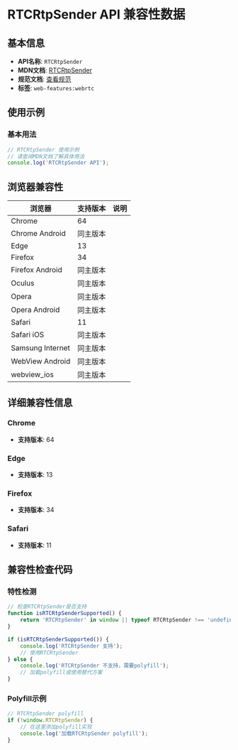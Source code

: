 # RTCRtpSender API 兼容性数据

## 基本信息

- **API名称**: `RTCRtpSender`
- **MDN文档**: [RTCRtpSender](https://developer.mozilla.org/docs/Web/API/RTCRtpSender)
- **规范文档**: [查看规范](https://w3c.github.io/webrtc-pc/#rtcrtpsender-interface)
- **标签**: `web-features:webrtc`

## 使用示例

### 基本用法

```javascript
// RTCRtpSender 使用示例
// 请查阅MDN文档了解具体用法
console.log('RTCRtpSender API');
```

## 浏览器兼容性

| 浏览器 | 支持版本 | 说明 |
|--------|----------|------|
| Chrome | 64 |  |
| Chrome Android | 同主版本 |  |
| Edge | 13 |  |
| Firefox | 34 |  |
| Firefox Android | 同主版本 |  |
| Oculus | 同主版本 |  |
| Opera | 同主版本 |  |
| Opera Android | 同主版本 |  |
| Safari | 11 |  |
| Safari iOS | 同主版本 |  |
| Samsung Internet | 同主版本 |  |
| WebView Android | 同主版本 |  |
| webview_ios | 同主版本 |  |

## 详细兼容性信息

### Chrome

- **支持版本**: 64

### Edge

- **支持版本**: 13

### Firefox

- **支持版本**: 34

### Safari

- **支持版本**: 11

## 兼容性检查代码

### 特性检测

```javascript
// 检查RTCRtpSender是否支持
function isRTCRtpSenderSupported() {
    return 'RTCRtpSender' in window || typeof RTCRtpSender !== 'undefined';
}

if (isRTCRtpSenderSupported()) {
    console.log('RTCRtpSender 支持');
    // 使用RTCRtpSender
} else {
    console.log('RTCRtpSender 不支持，需要polyfill');
    // 加载polyfill或使用替代方案
}
```

### Polyfill示例

```javascript
// RTCRtpSender polyfill
if (!window.RTCRtpSender) {
    // 在这里添加polyfill实现
    console.log('加载RTCRtpSender polyfill');
}
```

